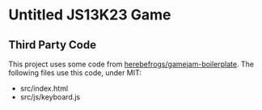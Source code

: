 # Untitled JS13K23 Game

## Third Party Code

This project uses some code from [herebefrogs/gamejam-boilerplate](https://github.com/herebefrogs/gamejam-boilerplate).
The following files use this code, under MIT:

- src/index.html
- src/js/keyboard.js